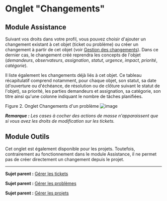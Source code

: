 Onglet "Changements"
===================

Module Assistance
-----------------
Suivant vos droits dans votre profil, vous pouvez choisir d'ajouter un changement existant à cet objet (ticket ou problème) ou créer un changement à partir de cet objet (voir [Gestion des changements](04_Module_Assistance/09_Changements.md)).
Dans ce dernier cas, le changement créé reprendra les concepts de l'objet (*demandeurs*, *observateurs*,
*assignation*, *statut*, *urgence*, *impact*, *priorité*, *catégorie*).

Il liste également les changements déjà liés à cet objet. Ce tableau récapitulatif comprend notamment, pour chaque objet, son statut, sa date (d'ouverture ou d'échéance, de résolution ou de clôture suivant le statut de l'objet), sa priorité, les parties demandeurs et assignation, sa catégorie, son titre ainsi qu'une colonne indiquant le nombre de tâches planifiées. 


Figure 2. Onglet Changements d'un problème
![image](docs/image/tabChange.png)


***Remarque :** Les cases à cocher des actions de masse n'apparaissent que si vous avez les droits de modification sur les tickets.*


Module Outils
-------------
Cet onglet est également disponible pour les projets.
Toutefois, contrairement au fonctionnement dans le module Assistance, il ne permet pas de créer directement un changement depuis le projet.


-------
**Sujet parent :** [Gérer les tickets](04_Module_Assistance/06_Tickets/03_Gérer_les_tickets.md "Les tickets sont gérés depuis le menu Assistance > Tickets")

**Sujet parent :** [Gérer les problèmes](04_Module_Assistance/08_Problèmes.md "Les problèmes sont gérés depuis le menu Assistance > Problèmes")

**Sujet parent :** [Gérer les projets](06_Module_Outils/02_Projets/01_Projets.md "Les projets sont gérés depuis le menu Outils > Projets")